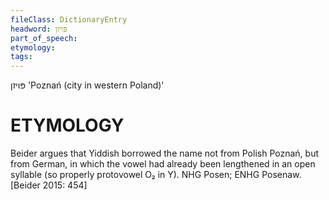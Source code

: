 ```yaml
---
fileClass: DictionaryEntry
headword: פּויזן
part_of_speech: 
etymology: 
tags: 
---
```

פּויזן
'Poznań (city in western Poland)'

ETYMOLOGY
===========
Beider argues that Yiddish borrowed the name not from Polish Poznań, but from German, in which the vowel had already been lengthened in an open syllable (so properly protovowel O₂ in Y). 
NHG Posen; ENHG Posenaw. 
[Beider 2015: 454]